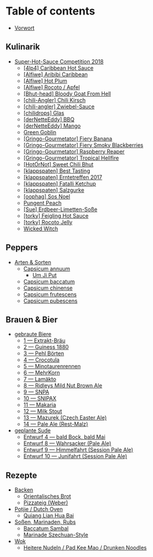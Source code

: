 # Table of contents

* [Vorwort](README.md)

## Kulinarik

* [Super-Hot-Sauce Competition 2018](kulinarik/hot-sauce-competition-2018/README.md)
  * [\[4lp4\] Caribbean Hot Sauce](kulinarik/hot-sauce-competition-2018/4lp4-caribbean-hot-sauce.md)
  * [\[Alfiwe\] Aribibi Caribbean](kulinarik/hot-sauce-competition-2018/alfiwe-aribibi-carribean-sauce.md)
  * [\[Alfiwe\] Hot Plum](kulinarik/hot-sauce-competition-2018/alfiwe-hot-plum.md)
  * [\[Alfiwe\] Rocoto / Apfel](kulinarik/hot-sauce-competition-2018/alfiwe-rocoto-apfel.md)
  * [\[Bhut-head\] Bloody Goat From Hell](kulinarik/hot-sauce-competition-2018/bhut-head-bloody-goat-from-hell.md)
  * [\[chili-Angler\] Chili Kirsch](kulinarik/hot-sauce-competition-2018/chili-kirsch.md)
  * [\[chili-angler\] Zwiebel-Sauce](kulinarik/hot-sauce-competition-2018/chili-angler-zwiebel-sauce.md)
  * [\[chilidrops\] Glas](kulinarik/hot-sauce-competition-2018/glas.md)
  * [\[derNetteEddy\] BBQ](kulinarik/hot-sauce-competition-2018/dernetteeddy-bbq.md)
  * [\[derNetteEddy\] Mango](kulinarik/hot-sauce-competition-2018/dernetteeddy-mango.md)
  * [Green Goblin](kulinarik/hot-sauce-competition-2018/green-goblin.md)
  * [\[Gringo-Gourmetator\] Fiery Banana](kulinarik/hot-sauce-competition-2018/gringo-gourmetator-fiery-banana.md)
  * [\[Gringo-Gourmetator\] Fiery Smoky Blackberries](kulinarik/hot-sauce-competition-2018/gringo-gourmetator-fiery-smoky-blackberries.md)
  * [\[Gringo-Gourmetator\] Raspberry Reaper](kulinarik/hot-sauce-competition-2018/gringo-gourmetator-raspberry-reaper.md)
  * [\[Gringo-Gourmetator\] Tropical Hellfire](kulinarik/hot-sauce-competition-2018/gringo-gourmetator-tropical-hellfire.md)
  * [\[HotOrNot\] Sweet Chili Bhut](kulinarik/hot-sauce-competition-2018/hotornot-sweet-chili-bhut.md)
  * [\[klappspaten\] Best Tasting](kulinarik/hot-sauce-competition-2018/klappspaten-best-tasting.md)
  * [\[klappspaten\] Erntetreffen 2017](kulinarik/hot-sauce-competition-2018/klappspaten-erntetreffen-2017.md)
  * [\[klappspaten\] Fatalli Ketchup](kulinarik/hot-sauce-competition-2018/klappspaten-fatalli-ketchup.md)
  * [\[klappspaten\] Salzgurke](kulinarik/hot-sauce-competition-2018/klappspaten-salzgurke.md)
  * [\[oophag\] Sos Noel](kulinarik/hot-sauce-competition-2018/oophag-sos-noel.md)
  * [Pungent Peach](kulinarik/hot-sauce-competition-2018/pungent-peach.md)
  * [\[Sue\] Erdbeer-Limetten-Soße](kulinarik/hot-sauce-competition-2018/gringo-gourmetator-erdbeer-limetten-sosse.md)
  * [\[torky\] Feigling Hot Sauce](kulinarik/hot-sauce-competition-2018/torky-feigling-hot-sauce.md)
  * [\[torky\] Rocoto Jelly](kulinarik/hot-sauce-competition-2018/torky-rocoto-jelly.md)
  * [Wicked Witch](kulinarik/hot-sauce-competition-2018/wicked-witch.md)

## Peppers

* [Arten & Sorten](peppers/arten-and-sorten/README.md)
  * [Capsicum annuum](peppers/arten-and-sorten/capsicum-annuum/README.md)
    * [Um Ji Put](peppers/arten-and-sorten/capsicum-annuum/um-ji-put.md)
  * [Capsicum baccatum](peppers/arten-and-sorten/capsicum-baccatum.md)
  * [Capsicum chinense](peppers/arten-and-sorten/capsicum-chinense.md)
  * [Capsicum frutescens](peppers/arten-and-sorten/capsicum-frutescens.md)
  * [Capsicum pubescens](peppers/arten-and-sorten/capsicum-pubescens.md)

## Brauen & Bier

* [gebraute Biere](brauen-and-bier/gebraute-biere/README.md)
  * [1 — Extrakt-Bräu](brauen-and-bier/gebraute-biere/1.md)
  * [2 — Guiness 1880](brauen-and-bier/gebraute-biere/untitled.md)
  * [3 — Pehl Börten](brauen-and-bier/gebraute-biere/3-pehl-boerten.md)
  * [4 — Crocotula](brauen-and-bier/gebraute-biere/4-crocotula.md)
  * [5 — Minotaurenrennen](brauen-and-bier/gebraute-biere/5-minotaurenrennen.md)
  * [6 — MehrKorn](brauen-and-bier/gebraute-biere/6-mehrkorn.md)
  * [7 — Lamäkto](brauen-and-bier/gebraute-biere/7-lamaekto.md)
  * [8 — Ridleys Mild Nut Brown Ale](brauen-and-bier/gebraute-biere/8-ridleys-mild-nut-brown-ale.md)
  * [9 — SNPA](brauen-and-bier/gebraute-biere/9-snpa.md)
  * [10 — SNIPAX](brauen-and-bier/gebraute-biere/10-snipax.md)
  * [11 — Makaria](brauen-and-bier/gebraute-biere/11-makaria.md)
  * [12 — Milk Stout](brauen-and-bier/gebraute-biere/12-milk-stout.md)
  * [13 — Mazurek \(Czech Easter Ale\)](brauen-and-bier/gebraute-biere/13-mazurek-czech-easter-ale.md)
  * [14 — Pale Ale \(Rest-Malz\)](brauen-and-bier/gebraute-biere/14-pale-ale-rest-malz.md)
* [geplante Sude](brauen-and-bier/geplante-sude/README.md)
  * [Entwurf 4 — bald Bock, bald Mai](brauen-and-bier/geplante-sude/draft_4-bald-bock-bald-mai.md)
  * [Entwurf 8 — Wahrsacker \(Pale Ale\)](brauen-and-bier/geplante-sude/draft_8-wahrsacker-pale-ale.md)
  * [Entwurf 9 — Himmelfahrt \(Session Pale Ale\)](brauen-and-bier/geplante-sude/draft_9-himmelfahrt-session-pale-ale.md)
  * [Entwurf 10 — Junifahrt \(Session Pale Ale\)](brauen-and-bier/geplante-sude/draft_10-junifahrt-session-pale-ale.md)

## Rezepte

* [Backen](rezepte/backen/README.md)
  * [Orientalisches Brot](rezepte/backen/orientalisches-brot.md)
  * [Pizzateig \(Weber\)](rezepte/backen/pizzateig-weber.md)
* [Potjie / Dutch Oven](rezepte/potjie-dutch-oven/README.md)
  * [Quiang Lian Hua Bai](rezepte/potjie-dutch-oven/quiang-lian-hua-bai.md)
* [Soßen, Marinaden, Rubs](rezepte/sossen-marinaden-rubs/README.md)
  * [Baccatum Sambal](rezepte/sossen-marinaden-rubs/baccatum-sambal.md)
  * [Marinade Szechuan-Style](rezepte/sossen-marinaden-rubs/marinade-szechuan-style.md)
* [Wok](rezepte/wok/README.md)
  * [Heitere Nudeln / Pad Kee Mao / Drunken Noodles](rezepte/wok/heitere-nudeln-pad-kee-mao-drunken-noodles.md)

